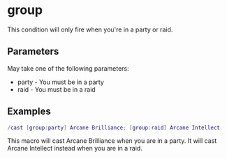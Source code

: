 # group

This condition will only fire when you're in a party or raid.

## Parameters

May take one of the following parameters:

* party - You must be in a party
* raid - You must be in a raid

## Examples

```lua
/cast [group:party] Arcane Brilliance; [group:raid] Arcane Intellect
```

This macro will cast Arcane Brilliance when you are in a party. It will cast Arcane Intellect instead when you are in a raid.
